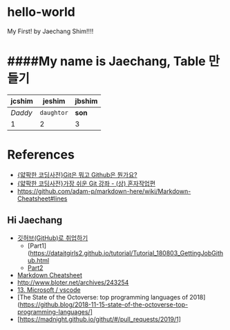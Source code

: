 # hello-world
My First! by Jaechang Shim!!!!

####My name is Jaechang, Table 만들기
======

jcshim | jeshim | jbshim
--- | --- | ---
*Daddy* | `daughtor` | **son**
1 | 2 | 3

# References
* [{얇팍한 코딩사전}Git은 뭐고 Github은 뭔가요?](https://youtu.be/Bd35Ze7-dIw)
* [{얇팍한 코딩사전}가장 쉬운 Git 강좌 - (상) 혼자작업편](https://youtu.be/FXDjmsiv8fI)
* https://github.com/adam-p/markdown-here/wiki/Markdown-Cheatsheet#lines

## Hi Jaechang
* [깃허브(GitHub)로 취업하기](https://sujinlee.me/professional-github/)
  * [Part1](https://dataitgirls2.github.io/tutorial/Tutorial_180803_GettingJobGithub.html
  * [Part2](https://github.com/YoungestSalon/TIL/blob/master/20180803_SIOS.md)
* [Markdown Cheatsheet](https://github.com/adam-p/markdown-here/wiki/Markdown-Cheatsheet#lines)
* http://www.bloter.net/archives/243254
* [13. Microsoft / vscode](https://www.devpools.kr/2018/06/20/Github-Trends-2018%EB%85%84-6%EC%9B%94-%EA%B9%83%ED%97%99-%ED%8A%B8%EB%A0%8C%EB%93%9C/)
* [The State of the Octoverse: top programming languages of 2018](https://github.blog/2018-11-15-state-of-the-octoverse-top-programming-languages/]
* [https://madnight.github.io/githut/#/pull_requests/2019/1]

